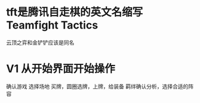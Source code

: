 # tft是腾讯自走棋的英文名缩写 Teamfight Tactics
云顶之弈和金铲铲应该是同名

# V1 从开始界面开始操作

确认游戏
选择场地
买牌，圆圈选牌，上牌，给装备
羁绊确认分析，选择合适的阵容